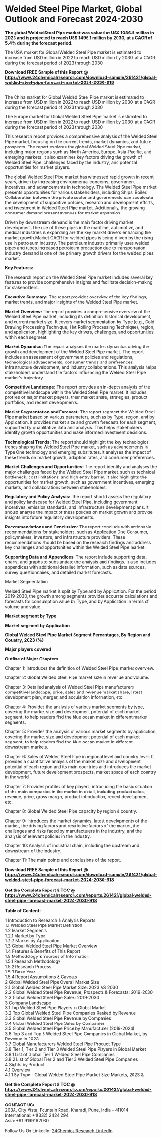 <h1>Welded Steel Pipe Market, Global Outlook and Forecast 2024-2030</h1><p><strong>The global Welded Steel Pipe market was valued at US$ 1086.5 million in 2023 and is projected to reach US$ 1496.1 million by 2030, at a CAGR of 5.4% during the forecast period.</strong></p><p>
</p><p>The USA market for Global Welded Steel Pipe market is estimated to increase from USD million in 2022 to reach USD million by 2030, at a CAGR during the forecast period of 2023 through 2030.</p><div><b>Download FREE Sample of this Report @ 
            <a href="https://www.24chemicalresearch.com/download-sample/261421/global-welded-steel-pipe-forecast-market-2024-2030-918">
            https://www.24chemicalresearch.com/download-sample/261421/global-welded-steel-pipe-forecast-market-2024-2030-918</a></b></div><br><p>
</p><p>The China market for Global Welded Steel Pipe market is estimated to increase from USD million in 2022 to reach USD million by 2030, at a CAGR during the forecast period of 2023 through 2030.</p><p>
</p><p>The Europe market for Global Welded Steel Pipe market is estimated to increase from USD million in 2022 to reach USD million by 2030, at a CAGR during the forecast period of 2023 through 2030.</p><p>
</p><p>This research report provides a comprehensive analysis of the Welded Steel Pipe market, focusing on the current trends, market dynamics, and future prospects. The report explores the global Welded Steel Pipe market, including major regions such as North America, Europe, Asia-Pacific, and emerging markets. It also examines key factors driving the growth of Welded Steel Pipe, challenges faced by the industry, and potential opportunities for market players.</p><p>
The global Welded Steel Pipe market has witnessed rapid growth in recent years, driven by increasing environmental concerns, government incentives, and advancements in technology. The Welded Steel Pipe market presents opportunities for various stakeholders, including Ships, Boiler. Collaboration between the private sector and governments can accelerate the development of supportive policies, research and development efforts, and investment in Welded Steel Pipe market. Additionally, the growing consumer demand present avenues for market expansion.</p><p>
Driven by downstream demand is the main factor driving market development.The use of these pipes in the maritime, automotive, and medical industries is expanding are the key market drivers enhancing the market growth.Market CAGR for welded pipes is being driven by the rising use in petroleum industry. The petroleum industry primarily uses welded pipes and tubes.Increased petroleum production due to transportation industry demand is one of the primary growth drivers for the welded pipes market.</p><p>
<strong>Key Features:</strong></p><p>
The research report on the Welded Steel Pipe market includes several key features to provide comprehensive insights and facilitate decision-making for stakeholders.</p><p>
<strong>Executive Summary:</strong> The report provides overview of the key findings, market trends, and major insights of the Welded Steel Pipe market.</p><p>
<strong>Market Overview: </strong>The report provides a comprehensive overview of the Welded Steel Pipe market, including its definition, historical development, and current market size. It covers market segmentation by Type (e.g., Cold Drawing Processing Technique, Hot Rolling Processing Technique), region, and application, highlighting the key drivers, challenges, and opportunities within each segment.</p><p>
<strong>Market Dynamics: </strong>The report analyses the market dynamics driving the growth and development of the Welded Steel Pipe market. The report includes an assessment of government policies and regulations, technological advancements, consumer trends and preferences, infrastructure development, and industry collaborations. This analysis helps stakeholders understand the factors influencing the Welded Steel Pipe market's trajectory.</p><p>
<strong>Competitive Landscape: </strong>The report provides an in-depth analysis of the competitive landscape within the Welded Steel Pipe market. It includes profiles of major market players, their market share, strategies, product portfolios, and recent developments.</p><p>
<strong>Market Segmentation and Forecast:</strong> The report segment the Welded Steel Pipe market based on various parameters, such as by Type, region, and by Application. It provides market size and growth forecasts for each segment, supported by quantitative data and analysis. This helps stakeholders identify growth opportunities and make informed investment decisions.</p><p>
<strong>Technological Trends: </strong>The report should highlight the key technological trends shaping the Welded Steel Pipe market, such as advancements in Type One technology and emerging substitutes. It analyses the impact of these trends on market growth, adoption rates, and consumer preferences.</p><p>
<strong>Market Challenges and Opportunities: </strong>The report identify and analyses the major challenges faced by the Welded Steel Pipe market, such as technical bottleneck, cost limitations, and high entry barrier. It also highlights the opportunities for market growth, such as government incentives, emerging markets, and collaborations between stakeholders.</p><p>
<strong>Regulatory and Policy Analysis:</strong> The report should assess the regulatory and policy landscape for Welded Steel Pipe, including government incentives, emission standards, and infrastructure development plans. It should analyse the impact of these policies on market growth and provide insights into future regulatory developments.</p><p>
<strong>Recommendations and Conclusion: </strong>The report conclude with actionable recommendations for stakeholders, such as Application One Consumer, policymakers, investors, and infrastructure providers. These recommendations should be based on the research findings and address key challenges and opportunities within the Welded Steel Pipe market.</p><p>
<strong>Supporting Data and Appendices: </strong>The report include supporting data, charts, and graphs to substantiate the analysis and findings. It also includes appendices with additional detailed information, such as data sources, survey questionnaires, and detailed market forecasts.</p><p>
Market Segmentation</p><p>
Welded Steel Pipe market is split by Type and by Application. For the period 2019-2030, the growth among segments provides accurate calculations and forecasts for consumption value by Type, and by Application in terms of volume and value.</p><p>
<strong>Market segment by Type</strong></p><p>
</p><p>
</p><p><strong>Market segment by Application</strong></p><p>
</p><p>
</p><p><strong>Global Welded Steel Pipe Market Segment Percentages, By Region and Country, 2023 (%)</strong></p><p>
</p><p>
</p><p></p><p>
</p><p><strong>Major players covered</strong></p><p>
</p><p>
</p><p><strong>Outline of Major Chapters:</strong></p><p>
Chapter 1: Introduces the definition of Welded Steel Pipe, market overview.</p><p>
Chapter 2: Global Welded Steel Pipe market size in revenue and volume.</p><p>
Chapter 3: Detailed analysis of Welded Steel Pipe manufacturers competitive landscape, price, sales and revenue market share, latest development plan, merger, and acquisition information, etc.</p><p>
Chapter 4: Provides the analysis of various market segments by type, covering the market size and development potential of each market segment, to help readers find the blue ocean market in different market segments.</p><p>
Chapter 5: Provides the analysis of various market segments by application, covering the market size and development potential of each market segment, to help readers find the blue ocean market in different downstream markets.</p><p>
Chapter 6: Sales of Welded Steel Pipe in regional level and country level. It provides a quantitative analysis of the market size and development potential of each region and its main countries and introduces the market development, future development prospects, market space of each country in the world.</p><p>
Chapter 7: Provides profiles of key players, introducing the basic situation of the main companies in the market in detail, including product sales, revenue, price, gross margin, product introduction, recent development, etc.</p><p>
Chapter 8: Global Welded Steel Pipe capacity by region &amp; country.</p><p>
Chapter 9: Introduces the market dynamics, latest developments of the market, the driving factors and restrictive factors of the market, the challenges and risks faced by manufacturers in the industry, and the analysis of relevant policies in the industry.</p><p>
Chapter 10: Analysis of industrial chain, including the upstream and downstream of the industry.</p><p>
Chapter 11: The main points and conclusions of the report.</p><div><b>Download FREE Sample of this Report @ 
            <a href="https://www.24chemicalresearch.com/download-sample/261421/global-welded-steel-pipe-forecast-market-2024-2030-918">
            https://www.24chemicalresearch.com/download-sample/261421/global-welded-steel-pipe-forecast-market-2024-2030-918</a></b></div><br><div><b>Get the Complete Report & TOC @ 
            <a href="https://www.24chemicalresearch.com/reports/261421/global-welded-steel-pipe-forecast-market-2024-2030-918">
            https://www.24chemicalresearch.com/reports/261421/global-welded-steel-pipe-forecast-market-2024-2030-918</a></b></div><br>
            <b>Table of Content:</b><p>1 Introduction to Research & Analysis Reports<br />
    1.1 Welded Steel Pipe Market Definition<br />
    1.2 Market Segments<br />
        1.2.1 Market by Type<br />
        1.2.2 Market by Application<br />
    1.3 Global Welded Steel Pipe Market Overview<br />
    1.4 Features & Benefits of This Report<br />
    1.5 Methodology & Sources of Information<br />
        1.5.1 Research Methodology<br />
        1.5.2 Research Process<br />
        1.5.3 Base Year<br />
        1.5.4 Report Assumptions & Caveats<br />
2 Global Welded Steel Pipe Overall Market Size<br />
    2.1 Global Welded Steel Pipe Market Size: 2023 VS 2030<br />
    2.2 Global Welded Steel Pipe Revenue, Prospects & Forecasts: 2019-2030<br />
    2.3 Global Welded Steel Pipe Sales: 2019-2030<br />
3 Company Landscape<br />
    3.1 Top Welded Steel Pipe Players in Global Market<br />
    3.2 Top Global Welded Steel Pipe Companies Ranked by Revenue<br />
    3.3 Global Welded Steel Pipe Revenue by Companies<br />
    3.4 Global Welded Steel Pipe Sales by Companies<br />
    3.5 Global Welded Steel Pipe Price by Manufacturer (2019-2024)<br />
    3.6 Top 3 and Top 5 Welded Steel Pipe Companies in Global Market, by Revenue in 2023<br />
    3.7 Global Manufacturers Welded Steel Pipe Product Type<br />
    3.8 Tier 1, Tier 2 and Tier 3 Welded Steel Pipe Players in Global Market<br />
        3.8.1 List of Global Tier 1 Welded Steel Pipe Companies<br />
        3.8.2 List of Global Tier 2 and Tier 3 Welded Steel Pipe Companies<br />
4 Sights by Product<br />
    4.1 Overview<br />
        4.1.1 By Type - Global Welded Steel Pipe Market Size Markets, 2023 &</p><div><b>Get the Complete Report & TOC @ 
            <a href="https://www.24chemicalresearch.com/reports/261421/global-welded-steel-pipe-forecast-market-2024-2030-918">
            https://www.24chemicalresearch.com/reports/261421/global-welded-steel-pipe-forecast-market-2024-2030-918</a></b></div><br><b>CONTACT US:</b><br>
            203A, City Vista, Fountain Road, Kharadi, Pune, India - 411014<br>
            International: +1(332) 2424 294<br>
            Asia: +91 9169162030 <br><br>
            Follow Us On LinkedIn: <a href="https://www.linkedin.com/company/24chemicalresearch/">24ChemicalResearch LinkedIn</a>